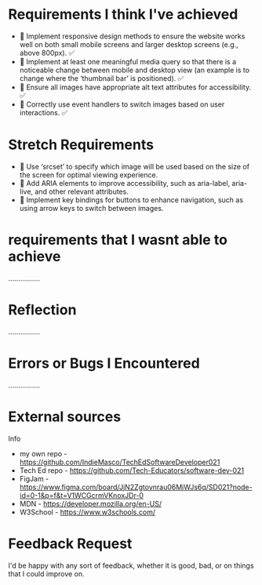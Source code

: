 # Requirements I think I've achieved

- 🎯 Implement responsive design methods to ensure the website works well on both small mobile screens and larger desktop screens (e.g., above 800px). ✅
- 🎯 Implement at least one meaningful media query so that there is a noticeable change between mobile and desktop view (an example is to change where the ‘thumbnail bar’ is positioned). ✅
- 🎯 Ensure all images have appropriate alt text attributes for accessibility. ✅
- 🎯 Correctly use event handlers to switch images based on user interactions. ✅

# Stretch Requirements

- 🏹 Use ‘srcset’ to specify which image will be used based on the size of the screen for optimal viewing experience.
- 🏹 Add ARIA elements to improve accessibility, such as aria-label, aria-live, and other relevant attributes.
- 🏹 Implement key bindings for buttons to enhance navigation, such as using arrow keys to switch between images.

# requirements that I wasnt able to achieve

................

# Reflection

................

# Errors or Bugs I Encountered

................

# External sources

Info

- my own repo - https://github.com/IndieMasco/TechEdSoftwareDeveloper021
- Tech Ed repo - https://github.com/Tech-Educators/software-dev-021
- FigJam - https://www.figma.com/board/JjN2Zgtoynrau06MjWJs6q/SD021?node-id=0-1&p=f&t=V1WCGcrmVKnoxJDr-0
- MDN - https://developer.mozilla.org/en-US/
- W3School - https://www.w3schools.com/

# Feedback Request

I'd be happy with any sort of feedback, whether it is good, bad, or on things that I could improve on.
